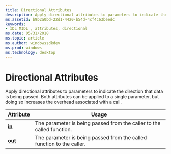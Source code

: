 ```yaml
---
title: Directional Attributes
description: Apply directional attributes to parameters to indicate the direction that data is being passed. Both attributes can be applied to a single parameter, but doing so increases the overhead associated with a call.
ms.assetid: b9b2a0bd-22d1-4420-b54d-4cf4c63beedc
keywords:
- IDL MIDL , attributes, directional
ms.date: 05/31/2018
ms.topic: article
ms.author: windowssdkdev
ms.prod: windows
ms.technology: desktop
---
```


# Directional Attributes

Apply directional attributes to parameters to indicate the direction that data is being passed. Both attributes can be applied to a single parameter, but doing so increases the overhead associated with a call.



| Attribute              | Usage                                                                 |
|------------------------|-----------------------------------------------------------------------|
| [**in**](in.md)       | The parameter is being passed from the caller to the called function. |
| [**out**](out-idl.md) | The parameter is being passed from the called function to the caller. |



 

 

 




